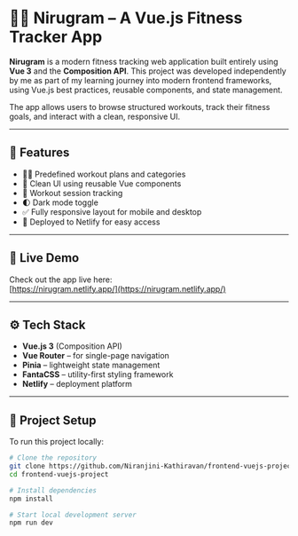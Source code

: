 # 🏋️‍♂️ Nirugram – A Vue.js Fitness Tracker App

**Nirugram** is a modern fitness tracking web application built entirely using **Vue 3** and the **Composition API**. This project was developed independently by me as part of my learning journey into modern frontend frameworks, using Vue.js best practices, reusable components, and state management.

The app allows users to browse structured workouts, track their fitness goals, and interact with a clean, responsive UI.

---

## 🌟 Features

- 🧘‍♀️ Predefined workout plans and categories  
- 🧠 Clean UI using reusable Vue components  
- 📆 Workout session tracking  
- 🌓 Dark mode toggle  
- ✅ Fully responsive layout for mobile and desktop  
- 🚀 Deployed to Netlify for easy access

---

## 🔗 Live Demo

Check out the app live here:  
[https://nirugram.netlify.app/](https://nirugram.netlify.app/)

---

## ⚙️ Tech Stack

- **Vue.js 3** (Composition API)  
- **Vue Router** – for single-page navigation  
- **Pinia** – lightweight state management  
- **FantaCSS** – utility-first styling framework  
- **Netlify** – deployment platform  

---

## 📁 Project Setup

To run this project locally:

```bash
# Clone the repository
git clone https://github.com/Niranjini-Kathiravan/frontend-vuejs-project.git
cd frontend-vuejs-project

# Install dependencies
npm install

# Start local development server
npm run dev
